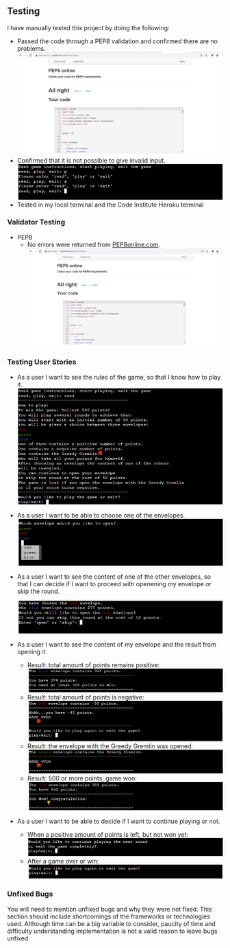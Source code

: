 ## Testing 

I have manually tested this project by doing the following:

- Passed the code through a PEP8 validation and confirmed there are no problems.
  ![PEP8 validation](documentation/screenshots/pep8validation.png)
- Confirmed that it is not possible to give invalid input.
  ![Invalid input](documentation/screenshots/incorrectinput.png)
- Tested in my local terminal and the Code Institute Heroku terminal

### Validator Testing 

- PEP8
  - No errors were returned from [PEP8online.com](http://pep8online.com/checkresult).
    ![PEP8 validation](documentation/screenshots/pep8validation.png)

### Testing User Stories

- As a user I want to see the rules of the game, so that I know how to play it.
  ![Instructions](documentation/screenshots/instructions.png)
- As a user I want to be able to choose one of the envelopes.
  ![Envelope Choice](documentation/screenshots/envelopechoice.png)
- As a user I want to see the content of one of the other envelopes, so that I can decide if I want to proceed with openening my envelope or skip the round.

  ![Reveal second envelope](documentation/screenshots/revealsecondenvelope.png)
- As a user I want to see the content of my envelope and the result from opening it.
    -  Result: total amount of points remains positive:
    ![Result positive amount](documentation/screenshots/resultpositive.png)
    - Result: total amount of points is negative:
    ![Result negative amount](documentation/screenshots/resultnegative.png)
    - Result: the envelope with the Greedy Gremlin was opened:
    ![Result game over](documentation/screenshots/resultgameover.png)
    - Result: 500 or more points, game won:
    ![Result win](documentation/screenshots/resultwin.png)
- As a user I want to be able to decide if I want to continue playing or not.
    - When a positive amount of points is left, but not won yet:
    ![Play new round or exit](documentation/screenshots/nextroundexit.png)
    - After a game over or win:
    ![Play new game or exit](documentation/screenshots/playexit.png)

### Unfixed Bugs

You will need to mention unfixed bugs and why they were not fixed. This section should include shortcomings of the frameworks or technologies used. Although time can be a big variable to consider, paucity of time and difficulty understanding implementation is not a valid reason to leave bugs unfixed. 
